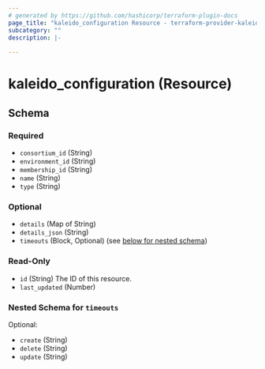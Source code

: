 ```yaml
---
# generated by https://github.com/hashicorp/terraform-plugin-docs
page_title: "kaleido_configuration Resource - terraform-provider-kaleido"
subcategory: ""
description: |-
  
---
```


# kaleido_configuration (Resource)





<!-- schema generated by tfplugindocs -->
## Schema

### Required

- `consortium_id` (String)
- `environment_id` (String)
- `membership_id` (String)
- `name` (String)
- `type` (String)

### Optional

- `details` (Map of String)
- `details_json` (String)
- `timeouts` (Block, Optional) (see [below for nested schema](#nestedblock--timeouts))

### Read-Only

- `id` (String) The ID of this resource.
- `last_updated` (Number)

<a id="nestedblock--timeouts"></a>
### Nested Schema for `timeouts`

Optional:

- `create` (String)
- `delete` (String)
- `update` (String)


